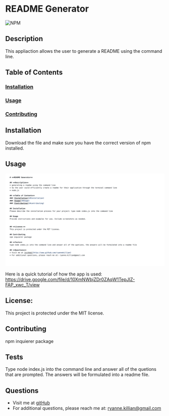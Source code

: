# **README Generator**

![NPM](https://img.shields.io/npm/l/inquirer)

  ## **Description**
  This appliaction allows the user to generate a README using the command line.
  
  ## **Table of Contents**
  ### [Installation](#Installation)
  ### [Usage](#Usage) 
  ### [Contributing](#contributing)
    
  ## Installation
  Download the file and make sure you have the correct version of npm installed.
   
  ## Usage
  ![screenshot](./Develop/screenshot.png)
  
  Here is a quick tutorial of how the app is used:
  https://drive.google.com/file/d/10XmNWbjZDr0ZAqW1TepJIZ-FAP_xwc_T/view
    
  ## **License:**
  This project is protected under the MIT license.

  ## Contributing
  npm inquierer package
  
  ## **Tests**
  Type node index.js into the command line and answer all of the quetions that are prompted. The answers will be formulated into a readme file.
  
  ## **Questions**
  * Visit me at [gitHub](http://www.github.com/ryannekillian)
  * For additional questions, please reach me at: ryanne.killian@gmail.com
